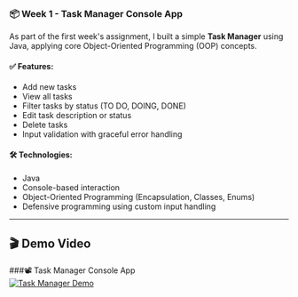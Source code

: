 ### 📦 Week 1 - Task Manager Console App

As part of the first week's assignment, I built a simple **Task Manager** using Java, applying core Object-Oriented Programming (OOP) concepts.

#### ✅ Features:
- Add new tasks  
- View all tasks  
- Filter tasks by status (TO DO, DOING, DONE)  
- Edit task description or status  
- Delete tasks  
- Input validation with graceful error handling  

#### 🛠️ Technologies:
- Java  
- Console-based interaction  
- Object-Oriented Programming (Encapsulation, Classes, Enums)  
- Defensive programming using custom input handling  

---

## 🎬 Demo Video

###📽️ Task Manager Console App  
  [![Task Manager Demo](https://img.youtube.com/vi/stTNWfBljO0/hqdefault.jpg)](https://youtu.be/stTNWfBljO0)




